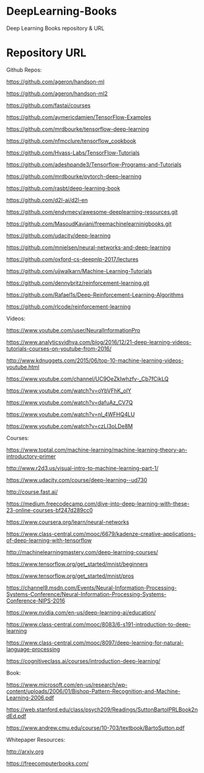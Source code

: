 # DeepLearning-Books
Deep Learning Books repository & URL

# Repository URL

Github Repos:

https://github.com/ageron/handson-ml

https://github.com/ageron/handson-ml2

https://github.com/fastai/courses

https://github.com/aymericdamien/TensorFlow-Examples

https://github.com/mrdbourke/tensorflow-deep-learning

https://github.com/nfmcclure/tensorflow_cookbook

https://github.com/Hvass-Labs/TensorFlow-Tutorials

https://github.com/adeshpande3/Tensorflow-Programs-and-Tutorials

https://github.com/mrdbourke/pytorch-deep-learning

https://github.com/rasbt/deep-learning-book

https://github.com/d2l-ai/d2l-en

https://github.com/endymecy/awesome-deeplearning-resources.git

https://github.com/MasoudKaviani/freemachinelearninigbooks.git

https://github.com/udacity/deep-learning

https://github.com/mnielsen/neural-networks-and-deep-learning

https://github.com/oxford-cs-deepnlp-2017/lectures

https://github.com/ujjwalkarn/Machine-Learning-Tutorials

https://github.com/dennybritz/reinforcement-learning.git

https://github.com/Rafael1s/Deep-Reinforcement-Learning-Algorithms

https://github.com/rlcode/reinforcement-learning

Videos:

https://www.youtube.com/user/NeuralInformationPro

https://www.analyticsvidhya.com/blog/2016/12/21-deep-learning-videos-tutorials-courses-on-youtube-from-2016/

http://www.kdnuggets.com/2015/06/top-10-machine-learning-videos-youtube.html

https://www.youtube.com/channel/UC9OeZkIwhzfv-_Cb7fCikLQ

https://www.youtube.com/watch?v=oYbVFhK_olY

https://www.youtube.com/watch?v=dafuAz_CV7Q

https://www.youtube.com/watch?v=nl_4WFHQ4LU

https://www.youtube.com/watch?v=czLI3oLDe8M

Courses:

https://www.toptal.com/machine-learning/machine-learning-theory-an-introductory-primer

http://www.r2d3.us/visual-intro-to-machine-learning-part-1/

https://www.udacity.com/course/deep-learning--ud730

http://course.fast.ai/

https://medium.freecodecamp.com/dive-into-deep-learning-with-these-23-online-courses-bf247d289cc0

https://www.coursera.org/learn/neural-networks

https://www.class-central.com/mooc/6679/kadenze-creative-applications-of-deep-learning-with-tensorflow

http://machinelearningmastery.com/deep-learning-courses/

https://www.tensorflow.org/get_started/mnist/beginners

https://www.tensorflow.org/get_started/mnist/pros

https://channel9.msdn.com/Events/Neural-Information-Processing-Systems-Conference/Neural-Information-Processing-Systems-Conference-NIPS-2016

https://www.nvidia.com/en-us/deep-learning-ai/education/

https://www.class-central.com/mooc/8083/6-s191-introduction-to-deep-learning

https://www.class-central.com/mooc/8097/deep-learning-for-natural-language-processing

https://cognitiveclass.ai/courses/introduction-deep-learning/

Book:

https://www.microsoft.com/en-us/research/wp-content/uploads/2006/01/Bishop-Pattern-Recognition-and-Machine-Learning-2006.pdf

https://web.stanford.edu/class/psych209/Readings/SuttonBartoIPRLBook2ndEd.pdf

https://www.andrew.cmu.edu/course/10-703/textbook/BartoSutton.pdf

Whitepaper Resources:

http://arxiv.org

https://freecomputerbooks.com/
